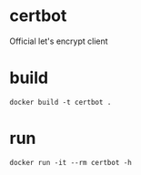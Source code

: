 # certbot

Official let's encrypt client 

# build

    docker build -t certbot .

# run

    docker run -it --rm certbot -h
